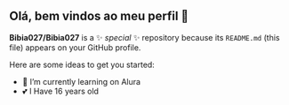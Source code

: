 ## Olá, bem vindos ao meu perfil 💖


**Bibia027/Bibia027** is a ✨ _special_ ✨ repository because its `README.md` (this file) appears on your GitHub profile.

Here are some ideas to get you started:

- 🌱 I’m currently learning on Alura
- 💕 I Have 16 years old
